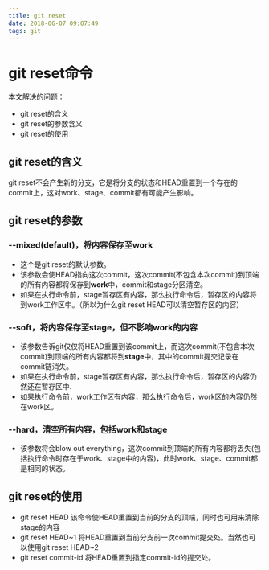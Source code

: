 ```yaml
---
title: git reset
date: 2018-06-07 09:07:49
tags: git
---
```


# git reset命令

本文解决的问题：
- git reset的含义
- git reset的参数含义
- git reset的使用

<!-- more -->

## git reset的含义

git reset不会产生新的分支，它是将分支的状态和HEAD重置到一个存在的commit上，这对work、stage、commit都有可能产生影响。

## git reset的参数

### --mixed(default)，将内容保存至work
- 这个是git reset的默认参数。
- 该参数会使HEAD指向这次commit，这次commit(不包含本次commit)到顶端的所有内容都将保存到**work**中，commit和stage分区清空。
- 如果在执行命令前，stage暂存区有内容，那么执行命令后，暂存区的内容将到work工作区中。（所以为什么git reset HEAD可以清空暂存区的内容）

### --soft，将内容保存至stage，但不影响work的内容
- 该参数告诉git仅仅将HEAD重置到该commit上，而这次commit(不包含本次commit)到顶端的所有内容都将到**stage**中，其中的commit提交记录在commit链消失。
- 如果在执行命令前，stage暂存区有内容，那么执行命令后，暂存区的内容仍然还在暂存区中.
- 如果执行命令前，work工作区有内容，那么执行命令后，work区的内容仍然在work区。

### --hard，清空所有内容，包括work和stage
- 该参数将会blow out everything，这次commit到顶端的所有内容都将丢失(包括执行命令时存在于work、stage中的内容)，此时work、stage、commit都是相同的状态。

## git reset的使用
- git reset HEAD
该命令使HEAD重置到当前的分支的顶端，同时也可用来清除stage的内容
- git reset HEAD~1
将HEAD重置到当前分支前一次commit提交处。当然也可以使用git reset HEAD~2
- git reset commit-id
将HEAD重置到指定commit-id的提交处。